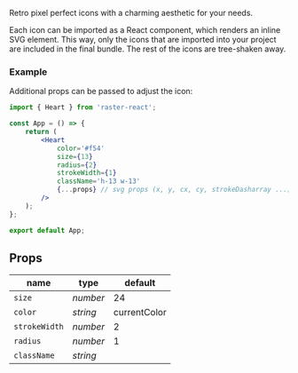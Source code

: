 Retro pixel perfect icons with a charming aesthetic for your needs.

Each icon can be imported as a React component, which renders an inline SVG element. This way, only the icons that are imported into your project are included in the final bundle. The rest of the icons are tree-shaken away.

### Example

Additional props can be passed to adjust the icon:

```jsx
import { Heart } from 'raster-react';

const App = () => {
	return (
		<Heart
			color='#f54'
			size={13}
			radius={2}
			strokeWidth={1}
			className='h-13 w-13'
			{...props} // svg props (x, y, cx, cy, strokeDasharray ...)
		/>
	);
};

export default App;
```

## Props

| name          | type     | default      |
| ------------- | -------- | ------------ |
| `size`        | _number_ | 24           |
| `color`       | _string_ | currentColor |
| `strokeWidth` | _number_ | 2            |
| `radius`      | _number_ | 1            |
| `className`   | _string_ |              |
